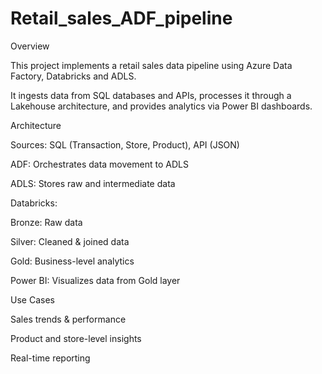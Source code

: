 # Retail_sales_ADF_pipeline
Overview

This project implements a retail sales data pipeline using Azure Data Factory, Databricks and ADLS.

It ingests data from SQL databases and APIs, processes it through a Lakehouse architecture, and provides analytics via Power BI dashboards.

Architecture

Sources: SQL (Transaction, Store, Product), API (JSON)

ADF: Orchestrates data movement to ADLS

ADLS: Stores raw and intermediate data

Databricks:

Bronze: Raw data

Silver: Cleaned & joined data

Gold: Business-level analytics

Power BI: Visualizes data from Gold layer

Use Cases

Sales trends & performance

Product and store-level insights

Real-time reporting
